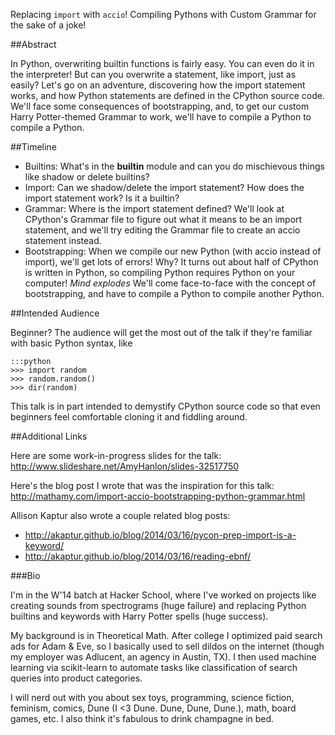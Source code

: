 Replacing `import` with `accio`! Compiling Pythons with Custom Grammar for the sake of a joke!

##Abstract

In Python, overwriting builtin functions is fairly easy. You can even do it in the interpreter! But can you overwrite a statement, like import, just as easily? Let's go on an adventure, discovering how the import statement works, and how Python statements are defined in the CPython source code. We'll face some consequences of bootstrapping, and, to get our custom Harry Potter-themed Grammar to work, we'll have to compile a Python to compile a Python.

##Timeline

* Builtins: What's in the __builtin__ module and can you do mischievous things like shadow or delete builtins?
* Import: Can we shadow/delete the import statement? How does the import statement work? Is it a builtin?
* Grammar: Where is the import statement defined? We'll look at CPython's Grammar file to figure out what it means to be an import statement, and we'll try editing the Grammar file to create an accio statement instead.
* Bootstrapping: When we compile our new Python (with accio instead of import), we'll get lots of errors! Why? It turns out about half of CPython is written in Python, so compiling Python requires Python on your computer! *Mind explodes* We'll come face-to-face with the concept of bootstrapping, and have to compile a Python to compile another Python.

##Intended Audience

Beginner? The audience will get the most out of the talk if they're familiar with basic Python syntax, like 

    :::python
    >>> import random
    >>> random.random()
    >>> dir(random)

This talk is in part intended to demystify CPython source code so that even beginners feel comfortable cloning it and fiddling around.

##Additional Links

Here are some work-in-progress slides for the talk: http://www.slideshare.net/AmyHanlon/slides-32517750

Here's the blog post I wrote that was the inspiration for this talk: http://mathamy.com/import-accio-bootstrapping-python-grammar.html

Allison Kaptur also wrote a couple related blog posts:
* http://akaptur.github.io/blog/2014/03/16/pycon-prep-import-is-a-keyword/
* http://akaptur.github.io/blog/2014/03/16/reading-ebnf/

###Bio

I'm in the W'14 batch at Hacker School, where I've worked on projects like creating sounds from spectrograms (huge failure) and replacing Python builtins and keywords with Harry Potter spells (huge success).

My background is in Theoretical Math. After college I optimized paid search ads for Adam & Eve, so I basically used to sell dildos on the internet (though my employer was Adlucent, an agency in Austin, TX). I then used machine learning via scikit-learn to automate tasks like classification of search queries into product categories.

I will nerd out with you about sex toys, programming, science fiction, feminism, comics, Dune (I <3 Dune. Dune, Dune, Dune.), math, board games, etc. I also think it's fabulous to drink champagne in bed.